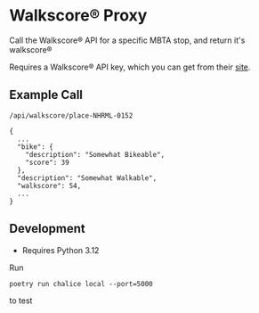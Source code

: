# Walkscore® Proxy

Call the Walkscore® API for a specific MBTA stop, and return it's walkscore®

Requires a Walkscore® API key, which you can get from their [site](https://www.walkscore.com/professional/api.php).

## Example Call
```
/api/walkscore/place-NHRML-0152
```

```
{
  ...
  "bike": {
    "description": "Somewhat Bikeable",
    "score": 39
  },
  "description": "Somewhat Walkable",
  "walkscore": 54,
  ...
}
```

## Development

- Requires Python 3.12

Run
```
poetry run chalice local --port=5000
```
to test
